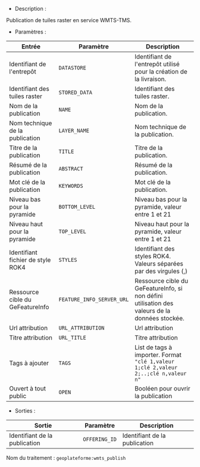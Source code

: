 - Description :

Publication de tuiles raster en service WMTS-TMS.

- Paramètres :

| Entrée           | Paramètre          | Description                                                |
|------------------|--------------------|------------------------------------------------------------|
| Identifiant de l'entrepôt    | `DATASTORE`        | Identifiant de l'entrepôt utilisé pour la création de la livraison.  |
| Identifiant des tuiles raster | `STORED_DATA`      | Identifiant des tuiles raster. |
| Nom de la publication | `NAME`      | Nom de la publication. |
| Nom technique de la publication | `LAYER_NAME`      | Nom technique de la publication. |
| Titre de la publication | `TITLE`      | Titre de la publication. |
| Résumé de la publication | `ABSTRACT`      | Résumé de la publication. |
| Mot clé de la publication | `KEYWORDS`      | Mot clé de la publication. |
| Niveau bas pour la pyramide | `BOTTOM_LEVEL`      | Niveau bas pour la pyramide, valeur entre 1 et 21 |
| Niveau haut pour la pyramide | `TOP_LEVEL`      | Niveau haut pour la pyramide, valeur entre 1 et 21 |
| Identifiant fichier de style ROK4 | `STYLES`      | Identifiant des styles ROK4. Valeurs séparées par des virgules (,) |
| Ressource cible du GeFeatureInfo | `FEATURE_INFO_SERVER_URL`      | Ressource cible du GeFeatureInfo, si non défini utilisation des valeurs de la données stockée. |
| Url attribution | `URL_ATTRIBUTION`      | Url attribution |
| Titre attribution | `URL_TITLE`      | Titre attribution |
| Tags à ajouter | `TAGS`  | List de tags à importer. Format `"clé 1,valeur 1;clé 2,valeur 2;..;clé n,valeur n"` |
| Ouvert à tout public | `OPEN`      | Booléen pour ouvrir la publication |

- Sorties :

| Sortie                             | Paramètre                           | Description                    |
|------------------------------------|-------------------------------------|--------------------------------|
| Identifiant de la publication | `OFFERING_ID`        | Identifiant de la publication  |

Nom du traitement : `geoplateforme:wmts_publish`
